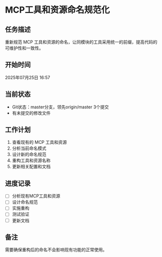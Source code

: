 # MCP工具和资源命名规范化

## 任务描述
重新规范 MCP 工具和资源的命名，让同模块的工具采用统一的前缀，提高代码的可维护性和一致性。

## 开始时间
2025年07月25日 16:57

## 当前状态
- Git状态：master分支，领先origin/master 3个提交
- 有未提交的修改文件

## 工作计划
1. 查看现有的 MCP 工具和资源
2. 分析当前命名模式
3. 设计新的命名规范
4. 重构工具和资源名称
5. 更新相关配置和文档

## 进度记录
- [ ] 分析现有MCP工具和资源
- [ ] 设计命名规范
- [ ] 实施重构
- [ ] 测试验证
- [ ] 更新文档

## 备注
需要确保重构后的命名不会影响现有功能的正常使用。
